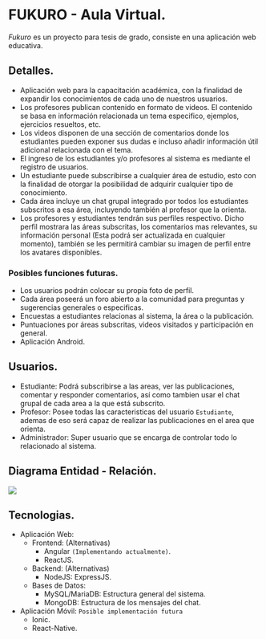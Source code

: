 # FUKURO - Aula Virtual.
*Fukuro* es un proyecto para tesis de grado, consiste en una aplicación web educativa. 

## Detalles.
- Aplicación web para la capacitación académica, con la finalidad de expandir los conocimientos de cada uno de nuestros usuarios.
- Los profesores publican contenido en formato de videos. El contenido se basa en información relacionada un tema especifico, ejemplos, ejercicios resueltos, etc.
- Los videos disponen de una sección de comentarios donde los estudiantes pueden exponer sus dudas e incluso añadir información útil adicional relacionada con el tema.
- El ingreso de los estudiantes y/o profesores al sistema es mediante el registro de usuarios.
- Un estudiante puede subscribirse a cualquier área de estudio, esto con la finalidad de otorgar la posibilidad de adquirir cualquier tipo de conocimiento.
- Cada área incluye un chat grupal integrado por todos los estudiantes subscritos a esa área, incluyendo también al profesor que la orienta.
- Los profesores y estudiantes tendrán sus perfiles respectivo. Dicho perfil mostrara las áreas subscritas, los comentarios mas relevantes, su información personal (Esta podrá ser actualizada en cualquier momento), también se les permitirá cambiar su imagen de perfil entre los avatares disponibles.

### Posibles funciones futuras.
- Los usuarios podrán colocar su propia foto de perfil.
- Cada área poseerá un foro abierto a la comunidad para preguntas y sugerencias generales o especificas.
- Encuestas a estudiantes relacionas al sistema, la área o la publicación.
- Puntuaciones por áreas subscritas, videos visitados y participación en general.
- Aplicación Android.

## Usuarios.
- Estudiante: Podrá subscribirse a las areas, ver las publicaciones, comentar y responder comentarios, así como tambien usar el chat grupal de cada area a la que está subscrito.
- Profesor: Posee todas las caracteristicas del usuario `Estudiante`, ademas de eso será capaz de realizar las publicaciones en el area que orienta.
- Administrador: Super usuario que se encarga de controlar todo lo relacionado al sistema.

## Diagrama Entidad - Relación.
<img src="https://i.imgur.com/F9yF2JF.png">

## Tecnologias.
- Aplicación Web:
    - Frontend: (Alternativas)
        - Angular `(Implementando actualmente)`.
        - ReactJS.
    - Backend: (Alternativas)
        - NodeJS: ExpressJS.
    - Bases de Datos:
        - MySQL/MariaDB: Estructura general del sistema.
        - MongoDB: Estructura de los mensajes del chat.
- Aplicación Móvil: `Posible implementación futura`
    - Ionic.
    - React-Native.
